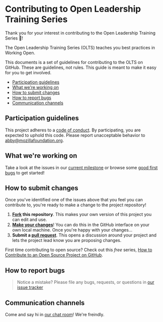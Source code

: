 # Contributing to Open Leadership Training Series

Thank you for your interest in contributing to the Open Leadership Training Series :tada:!

The Open Leadership Training Series (OLTS) teaches you best practices in Working Open.

This documents is a set of guidelines for contributing to the OLTS on GitHub. These are guidelines, not rules. This guide is meant to make it easy for you to get involved.

* [Participation guidelines](#participation-guidelines)
* [What we're working on](#what-were-working-on)
* [How to submit changes](#how-to-submit-changes)
* [How to report bugs](#how-to-report-bugs)
* [Communication channels](#communication-channels)

## Participation guidelines

This project adheres to a [code of conduct](CODE_OF_CONDUCT.md). By participating, you are expected to uphold this code. Please report unacceptable behavior to abby@mozillafoundation.org.

## What we're working on

Take a look at the issues in our [current milestone](https://github.com/acabunoc/open-leadership-training-series/issues) or browse some [good first bugs](https://github.com/acabunoc/open-leadership-training-series/labels/good%20first%20bug) to get started!

## How to submit changes

Once you've identified one of the issues above that you feel you can contribute to, you're ready to make a change to the project repository!

1. **[Fork](https://help.github.com/articles/fork-a-repo/) this repository**. This makes your own version of this project you can edit and use.
2. **[Make your changes](https://guides.github.com/activities/forking/#making-changes)**! You can do this in the GitHub interface on your own local machine. Once you're happy with your changes...
3. **Submit a [pull request](https://help.github.com/articles/proposing-changes-to-a-project-with-pull-requests/)**. This opens a discussion around your project and lets the project lead know you are proposing changes.

First time contributing to open source? Check out this *free* series, [How to Contribute to an Open Source Project on GitHub](https://egghead.io/series/how-to-contribute-to-an-open-source-project-on-github).

## How to report bugs

> Notice a mistake? Please file any bugs, requests, or questions in [our issue tracker](https://github.com/acabunoc/open-leadership-training-series/issues)

## Communication channels

Come and say hi in [our chat room](https://chat.mozillafoundation.org/mozilla/channels/mozfest-open-projects)! We're freindly.
